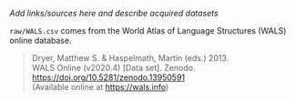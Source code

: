 *Add links/sources here and describe acquired datasets*

`raw/WALS.csv` comes from the World Atlas of Language Structures (WALS) online database. 

> Dryer, Matthew S. & Haspelmath, Martin (eds.) 2013.  
> WALS Online (v2020.4) [Data set]. Zenodo.  
> https://doi.org/10.5281/zenodo.13950591  
> (Available online at https://wals.info)  


